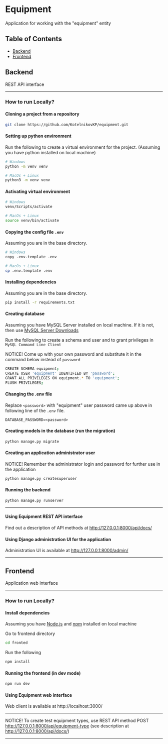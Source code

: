 # Equipment
Application for working with the "equipment" entity

## Table of Contents

- [Backend](#Backend)
- [Frontend](#Frontend)

## Backend

REST API interface

---

### How to run Locally?

#### Cloning a project from a repository

```bash
git clone https://github.com/KotelnikovKP/equipment.git
```

#### Setting up python environment

Run the following to create a virtual environment for the project. (Assuming you have python installed on local machine)

```bash
# Windows
python -m venv venv

# MacOs + Linux
python3 -m venv venv

```

#### Activating virtual environment

```bash
# Windows
venv/Scripts/activate

# MacOs + Linux
source venv/bin/activate
```

#### Copying the config file `.env`

Assuming you are in the base directory.

```bash
# Windows
copy .env.template .env

# MacOs + Linux
cp .env.template .env
```

#### Installing dependencies

Assuming you are in the base directory.

```bash
pip install -r requirements.txt
```

#### Creating database

Assuming you have MySQL Server installed on local machine. If it is not, then use [MySQL Server Downloads](http://www.mysql.com/downloads/mysql)

Run the following to create a schema and user and to grant privileges in `MySQL Command Line Client`

NOTICE! Come up with your own password and substitute it in the command below instead of `password`

```bash
CREATE SCHEMA equipment;
CREATE USER 'equipment' IDENTIFIED BY 'password';
GRANT ALL PRIVILEGES ON equipment.* TO 'equipment';
FLUSH PRIVILEGES;
```

#### Changing the .env file

Replace `<password>` with "equipment" user password came up above in following line of the `.env` file.

```text
DATABASE_PASSWORD=<password>
```

#### Creating models in the database (run the migration)

```bash
python manage.py migrate 
```

#### Creating an application administrator user

NOTICE! Remember the administrator login and password for further use in the application

```bash
python manage.py createsuperuser
```

#### Running the backend

```bash
python manage.py runserver 
```

---

#### Using Equipment REST API interface

Find out a description of API methods at http://127.0.0.1:8000/api/docs/

#### Using Django administration UI for the application

Administration UI is available at http://127.0.0.1:8000/admin/

---

## Frontend

Application web interface 

---

### How to run Locally?

#### Install dependencies

Assuming you have [Node.js](https://nodejs.org/) and [npm](https://www.npmjs.com/) installed on local machine

Go to frontend directory

```bash
cd fronted
```

Run the following

```bash
npm install
```

#### Running the frontend (in dev mode)

```bash
npm run dev
```

#### Using Equipment web interface

Web client is available at http://localhost:3000/

---

NOTICE! To create test equipment types, use REST API method POST http://127.0.0.1:8000/api/equipment-type (see description at http://127.0.0.1:8000/api/docs/)

---